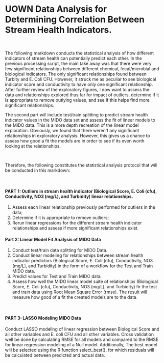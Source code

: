 # UOWN Data Analysis for Determining Correlation Between Stream Health Indicators.
</br>

The following markdown conducts the statistical analysis of how different indicators of stream health can potentially predict each other. In the previous processing script, the main take away was that there were very few significant relationships between different chemical, fecal/microbial and biological indicators. The only significant relationships found between Turbity and E. Coli CFU. However, It struck me as peculiar to see biological indicator score and conductivity to have only one significant relationship. After further review of the exploratory figures, I now want to assess the data and relationships explored thus far for impact of outliers, determine if it is appropriate to remove outlying values, and see if this helps find more significant relationships.

The second part will include test/train splitting to predict stream health indicator values in the MIDO data set and assess the fit of linear models to the MIDO data. This is a more depth recreation of the linear model exploration. Obviously, we found that there weren't any significant relationships in exploratory analysis. However, this gives us a chance to assess how good a fit the models are in order to see if its even worth looking at the relationships. 

</br>

Therefore, the following constitutes the statistical analysis protocol that will be conducted in this markdown:

</br>

#### PART 1: Outliers in stream health indicator (Biological Score, E. Coli (cfu), Conductivity, NO3 (mg/L), and Turbidity) linear relationships.

1. Assess each linear relationship previously performed for outliers in the data;
2. Determine if it is appropriate to remove outliers;
3. Rerun linear regressions for the different stream health indicator relationships and assess if more significant relationships exist.



#### Part 2: Linear Model Fit Analysis of MIDO Data

1. Conduct test/train data splitting for MIDO Data.
2. Conduct linear modeling for relationships between stream health indicator predictors (Biological Score, E. Coli (cfu), Conductivity, NO3 (mg/L), and Turbidity) in the form of a workflow for the Test and Train MIDO data.
3. Predict values for Test and Train MIDO data.
4. Assess how well the MIDO linear model suite of relationships (Biological Score, E. Coli (cfu), Conductivity, NO3 (mg/L), and Turbidity) fir the test and train data using Root Mean Square Error (rmse). The result will measure how good of a fit the created models are to the data.

</br>

#### PART 3: LASSO Modeling MIDO Data

Conduct LASSO modeling of linear regression between Biological Score and all other variables and E. coli CFU and all other variables. Cross validation well be done by calculating RMSE for all models and compared to the RMSE for linear regression modeling of a Null model. Additionally, The best model will be selected using the R function select_best(), for which residuals will be calculated between predicted and actual data.
